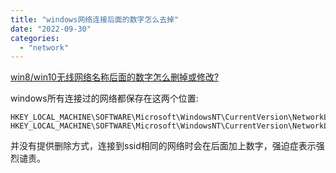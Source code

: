```yaml
---
title: "windows网络连接后面的数字怎么去掉"
date: "2022-09-30"
categories:
  - "network"
---
```


[win8/win10无线网络名称后面的数字怎么删掉或修改?](https://www.zhihu.com/question/21109663)

windows所有连接过的网络都保存在这两个位置:

```
HKEY_LOCAL_MACHINE\SOFTWARE\Microsoft\WindowsNT\CurrentVersion\NetworkList\Profiles
HKEY_LOCAL_MACHINE\SOFTWARE\Microsoft\WindowsNT\CurrentVersion\NetworkList\Signatures\Unmanaged
```

并没有提供删除方式，连接到ssid相同的网络时会在后面加上数字，强迫症表示强烈谴责。
